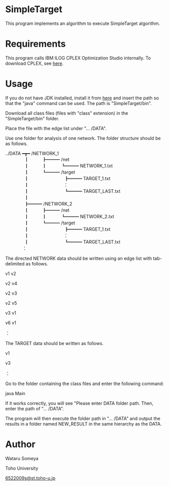 # SimpleTarget

This program implements an algorithm to execute SimpleTarget algorithm.

# Requirements

This program calls IBM ILOG CPLEX Optimization Studio internally.
To download CPLEX, see [here](https://www.ibm.com/id-en/products/ilog-cplex-optimization-studio).

# Usage

If you do not have JDK installed, install it from
[here](https://www.oracle.com/java/technologies/downloads/#jdk19-windows) and insert the path
so that the &quot;java&quot; command can be used. The path is &quot;SimpleTarget/bin&quot;.

Download all class files (files with &quot;class&quot; extension) in the &quot;SimpleTarget/bin&quot; folder.

Place the file with the edge list under &quot;... /DATA&quot;.

Use one folder for analysis of one network.
The folder structure should be as follows.


../DATA ━┳━ /NETWORK_1  
　　　　 ┃　　　┣━━━ /net  
　　　　 ┃　　　┃　　　 ┗━━━ NETWORK_1.txt  
　　　　 ┃　　　┗━━━ /target  
　　　　 ┃　　　　　　　　┣━━━ TARGET_1.txt  
　　　　 ┃　　　 　　 　　 ：  
　　　　 ┃　　　　　　　　┗━━━ TARGET_LAST.txt  
　　　　 ┃  
　　　　 ┣━━━ /NETWORK_2  
　　　　 ┃　　　┣━━━ /net  
　　　　 ┃　　　┃　　　 ┗━━━ NETWORK_2.txt  
　　　　 ┃　　　┗━━━ /target  
　　　　 ┃　　　　　　　　┣━━━ TARGET_1.txt  
　　　　 ┃　　　 　　　 　 ：  
　　　　 ┃　　　　　　　　┗━━━ TARGET_LAST.txt  
　 　 　 ：  


The directed NETWORK data should be written using an edge list with tab-delimited as follows.

v1 v2

v2 v4

v2 v3

v2 v5

v3 v1

v6 v1

：


The TARGET data should be written as follows.

v1

v3

：


Go to the folder containing the class files and enter the following command:

java Main

If it works correctly, you will see &quot;Please enter DATA folder path. Then, enter the path of &quot;...
/DATA&quot;.

The program will then execute the folder path in &quot;... /DATA&quot; and output the results in a folder
named NEW_RESULT in the same hierarchy as the DATA.

# Author
Wataru Someya

Toho University

6522009s@st.toho-u.jp
